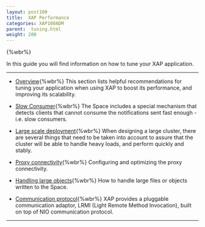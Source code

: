 ```yaml
---
layout: post100
title:  XAP Performance
categories: XAP100ADM
parent:  tuning.html
weight: 200
---
```




{%wbr%}

In this guide you will find information on how to tune your XAP application.

<hr/>

- [Overview](./tuning-gigaspaces-performance.html){%wbr%}
This section lists helpful recommendations for tuning your application when using XAP to boost its performance, and improving its scalability.

- [Slow Consumer](./slow-consumer.html){%wbr%}
The Space includes a special mechanism that detects clients that cannot consume the notifications sent fast enough - i.e. slow consumers.

- [Large scale deployment](./tuning-large-scale-deployment.html){%wbr%}
When designing a large cluster, there are several things that need to be taken into account to assure that the cluster will be able to handle heavy loads, and perform quickly and stably.

- [Proxy connectivity](./tuning-proxy-connectivity.html){%wbr%}
Configuring and optimizing the proxy connectivity.

- [Handling large objects](./tuning-handling-large-objects.html){%wbr%}
How to handle large files or objects written to the Space.

- [Communication protocol](./tuning-communication-protocol.html){%wbr%}
XAP provides a pluggable communication adaptor, LRMI (Light Remote Method Invocation), built on top of NIO communication protocol.

 <hr/>




